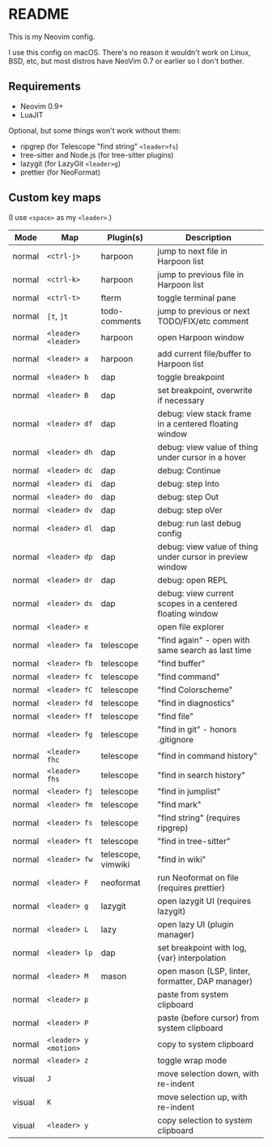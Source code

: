 # README

This is my Neovim config.

I use this config on macOS. There's no reason it wouldn't work on Linux, BSD,
etc, but most distros have NeoVim 0.7 or earlier so I don't bother.

## Requirements

- Neovim 0.9+
- LuaJIT

Optional, but some things won't work without them:

- ripgrep (for Telescope "find string" `<leader>fs`)
- tree-sitter and Node.js (for tree-sitter plugins)
- lazygit (for LazyGit `<leader>g`)
- prettier (for NeoFormat)

## Custom key maps

(I use `<space>` as my `<leader>`.)

| Mode   | Map                   | Plugin(s)          | Description                                                 |
|--------|-----------------------|--------------------|-------------------------------------------------------------|
| normal | `<ctrl-j>`            | harpoon            | jump to next file in Harpoon list                           |
| normal | `<ctrl-k>`            | harpoon            | jump to previous file in Harpoon list                       |
| normal | `<ctrl-t>`            | fterm              | toggle terminal pane                                        |
| normal | `[t`, `]t`            | todo-comments      | jump to previous or next TODO/FIX/etc comment               |
| normal | `<leader><leader>`    | harpoon            | open Harpoon window                                         |
| normal | `<leader> a`          | harpoon            | add current file/buffer to Harpoon list                     |
| normal | `<leader> b`          | dap                | toggle breakpoint                                           |
| normal | `<leader> B`          | dap                | set breakpoint, overwrite if necessary                      |
| normal | `<leader> df`         | dap                | debug: view stack frame in a centered floating window       |
| normal | `<leader> dh`         | dap                | debug: view value of thing under cursor in a hover          |
| normal | `<leader> dc`         | dap                | debug: Continue                                             |
| normal | `<leader> di`         | dap                | debug: step Into                                            |
| normal | `<leader> do`         | dap                | debug: step Out                                             |
| normal | `<leader> dv`         | dap                | debug: step oVer                                            |
| normal | `<leader> dl`         | dap                | debug: run last debug config                                |
| normal | `<leader> dp`         | dap                | debug: view value of thing under cursor in preview window   |
| normal | `<leader> dr`         | dap                | debug: open REPL                                            |
| normal | `<leader> ds`         | dap                | debug: view current scopes in a centered floating window    |
| normal | `<leader> e`          |                    | open file explorer                                          |
| normal | `<leader> fa`         | telescope          | "find again" - open with same search as last time           |
| normal | `<leader> fb`         | telescope          | "find buffer"                                               |
| normal | `<leader> fc`         | telescope          | "find command"                                              |
| normal | `<leader> fC`         | telescope          | "find Colorscheme"                                          |
| normal | `<leader> fd`         | telescope          | "find in diagnostics"                                       |
| normal | `<leader> ff`         | telescope          | "find file"                                                 |
| normal | `<leader> fg`         | telescope          | "find in git" -  honors .gitignore                          |
| normal | `<leader> fhc`        | telescope          | "find in command history"                                   |
| normal | `<leader> fhs`        | telescope          | "find in search history"                                    |
| normal | `<leader> fj`         | telescope          | "find in jumplist"                                          |
| normal | `<leader> fm`         | telescope          | "find mark"                                                 |
| normal | `<leader> fs`         | telescope          | "find string" (requires ripgrep)                            |
| normal | `<leader> ft`         | telescope          | "find in tree-sitter"                                       |
| normal | `<leader> fw`         | telescope, vimwiki | "find in wiki"                                              |
| normal | `<leader> F`          | neoformat          | run Neoformat on file (requires prettier)                   |
| normal | `<leader> g`          | lazygit            | open lazygit UI (requires lazygit)                          |
| normal | `<leader> L`          | lazy               | open lazy UI (plugin manager)                               |
| normal | `<leader> lp`         | dap                | set breakpoint with log, {var} interpolation                |
| normal | `<leader> M`          | mason              | open mason (LSP, linter, formatter, DAP manager)            |
| normal | `<leader> p`          |                    | paste from system clipboard                                 |
| normal | `<leader> P`          |                    | paste (before cursor) from system clipboard                 |
| normal | `<leader> y <motion>` |                    | copy to system clipboard                                    |
| normal | `<leader> z`          |                    | toggle wrap mode                                            |
| visual | `J`                   |                    | move selection down, with re-indent                         |
| visual | `K`                   |                    | move selection up, with re-indent                           |
| visual | `<leader> y`          |                    | copy selection to system clipboard                          |

